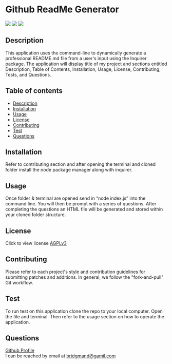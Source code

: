 
#  Github ReadMe Generator


![](https://img.shields.io/badge/license-AGPLv3-red)
![](https://img.shields.io/badge/issues-AGPLv3-red)
![](https://img.shields.io/badge/forks-AGPLv3-red)
       

## Description
  
This application uses the command-line to dynamically generate a professional README.md file from a user's input using the Inquirer package.  The application will display title of my project and sections entitled Description, Table of Contents, Installation, Usage, License, Contributing, Tests, and Questions.

## Table of contents

 - [Description](#Description)
 - [Installation](#installation)
 - [Usage](#Usage)
 - [License](#License)
 - [Contributing](#Contributing)
 - [Test](#Test)
 - [Questions](#Questions)
 
## Installation
Refer to contributing section and after opening the terminal and cloned folder install the node package manager along with inquirer.

## Usage
Once folder & terminal are opened send in “node index.js” into the command line.  You will then be prompt with a series of questions.  After completing the questions an HTML file will be generated and stored within your cloned folder structure.

## License

Click to view license [AGPLv3](https://choosealicense.com/licenses/agpl-3.0/)

## Contributing
Please refer to each project's style and contribution guidelines for submitting patches and additions. In general, we follow the "fork-and-pull" Git workflow.

## Test
To run test on this application clone the repo to your local computer.  Open the file and terminal.  Then refer to the usage section on how to operate the application.

## Questions
[Github Profile]("https://github.com/dbridgman1")
<br>
I can be reached by email at bridgmand@gamil.com
  
